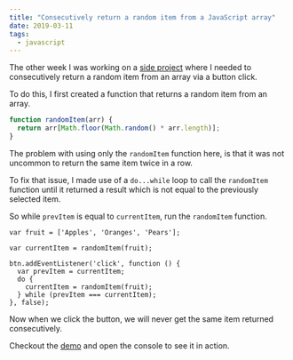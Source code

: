 ```yaml
---
title: "Consecutively return a random item from a JavaScript array"
date: 2019-03-11
tags:
  - javascript
---
```

The other week I was working on a [side project](https://github.com/alexcarpenter/standup-starter) where I needed to consecutively return a random item from an array via a button click.

To do this, I first created a function that returns a random item from an array.

```js
function randomItem(arr) {
  return arr[Math.floor(Math.random() * arr.length)];
}
```

The problem with using only the `randomItem` function here, is that it was not uncommon to return the same item twice in a row.

To fix that issue, I made use of a `do...while` loop to call the `randomItem` function until it returned a result which is not equal to the previously selected item.

So while `prevItem` is equal to `currentItem`, run the `randomItem` function.

```js/5-8
var fruit = ['Apples', 'Oranges', 'Pears'];

var currentItem = randomItem(fruit);

btn.addEventListener('click', function () {
  var prevItem = currentItem;
  do {
    currentItem = randomItem(fruit);
  } while (prevItem === currentItem);
}, false);
```

Now when we click the button, we will never get the same item returned consecutively.

Checkout the [demo](https://codepen.io/alexcarpenter/pen/QoMKNv?editors=1011) and open the console to see it in action.